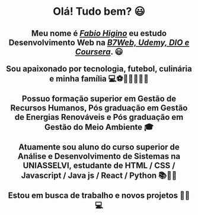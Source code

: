 <div>
  <h1 align="center">Olá! Tudo bem? 😃️</h1>
  <h2 align="center">Meu nome é <a href="https://www.linkedin.com/in/edududuribeiro/"><i>Fabio Higino</i></a> eu estudo Desenvolvimento Web na <a href="https://www.b7web.com.br/"><i>B7Web, Udemy, DIO e Coursera</i></a>. 😃️
  <p align="center"> Sou apaixonado por tecnologia, futebol, culinária e minha família 💻⚽👩‍🍳👨‍👩‍👧</span>
  <p align="center"> Possuo formação superior em Gestão de Recursos Humanos, Pós graduação em Gestão de Energias Renováveis e Pós graduação em Gestão do Meio Ambiente 🎓</span>
  <p align="center"> Atuamente sou aluno do curso superior de Análise e Desenvolvimento de Sistemas na UNIASSELVI, estudante de HTML / CSS / Javascript / Java js / React / Python 📚👨‍🎓</span>
  <p align="center"> Estou em busca de trabalho e novos projetos 👨‍🏭💻</span>
  </div>
